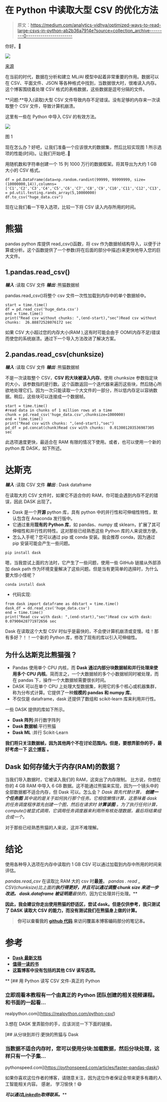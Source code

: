 # 在 Python 中读取大型 CSV 的优化方法

> 原文：<https://medium.com/analytics-vidhya/optimized-ways-to-read-large-csvs-in-python-ab2b36a7914e?source=collection_archive---------0----------------------->

你好。🙋

![](img/e1b4fcd74f153adf84446250e81cdf78.png)

[来源](https://leaderonomics.com/business/love-innovation-or-die)

在当前的时代，数据在分析和建立 ML/AI 模型中起着非常重要的作用。数据可以在 CSV、平面文件、JSON 等各种格式中找到，当数据很大时，很难读入内存。这个博客围绕着处理 CSV 格式的表格数据，这些数据是逗号分隔的文件。

**问题:**导入(读取)大型 CSV 文件导致内存不足错误。没有足够的内存来一次读取整个 CSV 文件，导致计算机崩溃。

这里有一些在 Python 中导入 CSV 的有效方法。

![](img/b282c8dbaeb8843eff23baebe7d9854f.png)

图 1

现在怎么办？好吧，让我们准备一个应该很大的数据集，然后比较实现图 1 所示选项的性能(时间)。让我们开始吧..🏃

用随机数和字符串创建一个 15 列 1000 万行的数据框架。将其导出为大约 1 GB 大小的 CSV 格式。

```
df = pd.DataFrame(data=np.random.randint(99999, 99999999, size=(10000000,14)),columns=['C1','C2','C3','C4','C5','C6','C7','C8','C9','C10','C11','C12','C13','C14'])df['C15'] = pd.util.testing.rands_array(5,10000000)
df.to_csv("huge_data.csv")
```

现在让我们看一下导入选项，比较一下将 CSV 读入内存所用的时间。

# 熊猫

pandas python 库提供 read_csv()函数，将 csv 作为数据帧结构导入，以便于计算或分析。这个函数提供了一个参数(将在后面的部分中描述)来更快地导入您的巨大文件。

## 1.pandas.read_csv()

***输入*** :读取 CSV 文件
***输出*** :熊猫数据帧

pandas.read_csv()将整个 csv 文件一次性加载到内存中的单个数据帧中。

```
start = time.time()
df = pd.read_csv('huge_data.csv')
end = time.time()
print("Read csv without chunks: ",(end-start),"sec")Read csv without chunks:  26.88872528076172 sec
```

如果 CSV 大小超过您的内存大小(RAM ),这有时可能会由于 OOM(内存不足)错误而使您的系统崩溃。通过下一个导入方法改进了解决方案。

## 2.pandas.read_csv(chunksize)

***输入*** :读取 CSV 文件
***输出*** :熊猫数据帧

不是一次读取整个 CSV，**CSV 的大块被读入内存**。使用 chunksize 参数指定块的大小，该参数指的是行数。这个函数返回一个迭代器来遍历这些块，然后随心所欲地处理它们。因为一次只能读取一个大文件的一部分，所以低内存足以容纳数据。稍后，这些块可以连接成一个数据帧。

```
start = time.time()
#read data in chunks of 1 million rows at a time
chunk = pd.read_csv('huge_data.csv',chunksize=1000000)
end = time.time()
print("Read csv with chunks: ",(end-start),"sec")
pd_df = pd.concat(chunk)Read csv with chunks:  0.013001203536987305 sec
```

此选项速度更快，最适合在 RAM 有限的情况下使用。或者，也可以使用一个新的 python 库 DASK，如下所述。

# 达斯克

***输入*** :读取 CSV 文件
***输出*** : Dask dataframe

在读取大的 CSV 文件时，如果它不适合你的 RAM，你可能会遇到内存不足的错误，因此 DASK 出现了。

*   Dask 是一个**开源** python 库，具有 python 中的并行性和可伸缩性特性，默认包含在 Anaconda 发行版中。
*   它通过重用**现有的 Python 库**，如 pandas、numpy 或 sklearn，扩展了其可伸缩性和并行性的特性。这对那些已经熟悉这些 Python 库的人来说很方便。
*   怎么入手呢？您可以通过 pip 或 conda 安装。我会推荐 conda，因为通过 pip 安装可能会产生一些问题。

```
pip install dask
```

嗯，当我尝试上面的方法时，它产生了一些问题，使用一些 GitHub 链接从外部添加 dask path 作为环境变量解决了这些问题。但是当有更简单的选择时，为什么要大惊小怪呢？

```
conda install dask
```

*   代码实现:

```
from dask import dataframe as ddstart = time.time()
dask_df = dd.read_csv('huge_data.csv')
end = time.time()
print("Read csv with dask: ",(end-start),"sec")Read csv with dask:  0.07900428771972656 sec
```

Dask 在读取这个大型 CSV 时似乎是最快的，不会使计算机崩溃或变慢。哇！那有多好？！！一个新的 Python 库，修改了现有的库以引入可伸缩性。

## 为什么达斯克比熊猫强？

*   Pandas 使用单个 CPU 内核，而 **Dask 通过内部分块数据帧和并行处理来使用多个 CPU 内核**。简而言之，一个大数据帧的多个小数据帧同时被处理，而在 pandas 下，操作一个大数据帧需要很长时间。
*   DASK 可以在单个 CPU 上处理大型数据集，利用它的多个核心或机器集群，称为分布式计算。它提供了一种**规模的 pandas 和 numpy 库**。
*   不仅仅是 dataframe，dask 还提供了数组和 scikit-learn 库来利用并行性。

一些 DASK 提供的库如下所示。

*   **Dask 阵列**:并行数字阵列
*   **Dask 数据帧**:平行熊猫
*   **Dask ML** :并行 Scikit-Learn

**我们将只关注数据帧，因为其他两个不在讨论范围内。但是，要想弄脏你的手，最好考虑一下** [**这个博客**](https://www.analyticsvidhya.com/blog/2018/08/dask-big-datasets-machine_learning-python/) **。**

## Dask 如何存储大于内存(RAM)的数据？

当我们导入数据时，它被读入我们的 RAM，这突出了内存限制。
比方说，你想在你的 4 GB RAM 中导入 6 GB 数据。这不能通过熊猫来实现，因为一个镜头中的全部数据都不适合内存，但 Dask 可以。怎么会？
*Dask 首先代替计算，* ***创建一个任务图*** *其中说的是关于如何执行那个任务。它相信懒惰计算，这意味着 dask 的任务调度程序首先创建一个图，然后在请求时* ***计算该图*** *。为了执行任何计算，compute()被显式调用，它调用任务调度器来利用所有核处理数据，最后将结果组合成一个。*

对于那些已经熟悉熊猫的人来说，这并不难理解。

> [](/@shachikaul35/dask-for-python-and-machine-learning-dbe1356b5d7a)

# 结论

使用各种导入选项在内存中读取约 1 GB CSV 可以通过加载到内存中所用的时间来评估。

*pandas.read_csv* 在读取比 RAM 大的 csv 时**最差**。
*pandas . read _ CSV(chunksize)*比上面的**执行得更好，并且可以通过调整 chunk size 来进一步改进。
*dask.dataframe* 被证明是**最快的**，因为它处理并行处理。**

**因此，我会建议你走出使用熊猫的舒适区，尝试 dask。但是仅供参考，我只测试了 DASK 读取大 CSV 的能力，而没有测试我们在熊猫身上做的计算。**

> ****你可以查看我的** [**github 代码**](https://github.com/shachi01/dask_in_python_ml/blob/master/efficient_read_csv.ipynb) **来访问覆盖本博客编码部分的笔记本。****

# **参考**

*   **[Dask 最新文档](https://docs.dask.org/en/latest/)**
*   **[值得一读的书](https://www.amazon.in/Data-Science-Scale-Python-Dask/dp/1617295604)**
*   **这篇博客中没有包括的其他 CSV 读写选项。**

**[](https://realpython.com/python-csv/) [## 用 Python 读写 CSV 文件-真正的 Python

### 立即观看本教程有一个由真正的 Python 团队创建的相关视频课程。和书面的一起看…

realpython.com](https://realpython.com/python-csv/) 

3.想在 DASK 里弄脏你的手，应该浏览一下下面的链接。

[](https://pythonspeed.com/articles/faster-pandas-dask/) [## 从分块到并行:更快的熊猫与 Dask

### 当数据不适合内存时，您可以使用分块:加载数据，然后分块处理，这样只有一个子集…

pythonspeed.com](https://pythonspeed.com/articles/faster-pandas-dask/) 

如果你喜欢这位作者的博客，请随意关注，因为这位作者保证会带来更多有趣的人工智能相关内容。
感谢，
学习愉快！😄

***可以通过***[***LinkedIn***](https://www.linkedin.com/in/kaul-shachi)***取得联系。*****